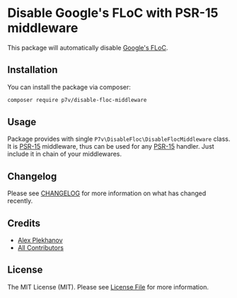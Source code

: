 # Disable Google's FLoC with PSR-15 middleware

This package will automatically disable [Google's FLoC](https://plausible.io/blog/google-floc).

## Installation

You can install the package via composer:

```bash
composer require p7v/disable-floc-middleware
```

## Usage

Package provides with single `P7v\DisableFloc\DisableFlocMiddleware` class. It is [PSR-15][psr15] middleware, thus can be used for any [PSR-15][psr15] handler. Just include it in chain of your middlewares.

[psr15]: https://www.php-fig.org/psr/psr-15/

## Changelog

Please see [CHANGELOG](CHANGELOG.md) for more information on what has changed recently.

## Credits

- [Alex Plekhanov](https://github.com/alexsoft)
- [All Contributors](../../contributors)

## License

The MIT License (MIT). Please see [License File](LICENSE) for more information.
